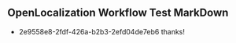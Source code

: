## OpenLocalization Workflow Test MarkDown
* 2e9558e8-2fdf-426a-b2b3-2efd04de7eb6 thanks!

<!--HONumber=Aug16_HO5-->


